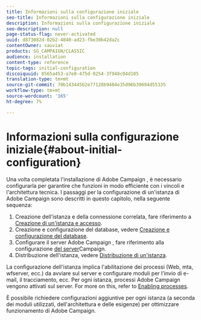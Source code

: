 ```yaml
---
title: Informazioni sulla configurazione iniziale
seo-title: Informazioni sulla configurazione iniziale
description: Informazioni sulla configurazione iniziale
seo-description: null
page-status-flag: never-activated
uuid: d873082d-02b2-4840-ad23-fbe30b42da2c
contentOwner: sauviat
products: SG_CAMPAIGN/CLASSIC
audience: installation
content-type: reference
topic-tags: initial-configuration
discoiquuid: 8565a453-a7e0-475d-9254-3f948c04d105
translation-type: tm+mt
source-git-commit: 70b143445b2e77128b9404e35d96b39694d55335
workflow-type: tm+mt
source-wordcount: '165'
ht-degree: 7%

---
```



# Informazioni sulla configurazione iniziale{#about-initial-configuration}

Una volta completata l&#39;installazione di Adobe Campaign , è necessario configurarla per garantire che funzioni in modo efficiente con i vincoli e l&#39;architettura tecnica. I passaggi per la configurazione di un&#39;istanza di Adobe Campaign  sono descritti in questo capitolo, nella seguente sequenza:

1. Creazione dell&#39;istanza e della connessione correlata, fare riferimento a [Creazione di un&#39;istanza e accesso](../../installation/using/creating-an-instance-and-logging-on.md).
1. Creazione e configurazione del database, vedere [Creazione e configurazione del database](../../installation/using/creating-and-configuring-the-database.md).
1. Configurare il server Adobe Campaign , fare riferimento alla configurazione [del server](../../installation/using/campaign-server-configuration.md)Campaign.
1. Distribuzione dell&#39;istanza, vedere [Distribuzione di un&#39;istanza](../../installation/using/deploying-an-instance.md).

La configurazione dell&#39;istanza implica l&#39;abilitazione dei processi (Web, mta, wfserver, ecc.) da avviare sul server e configurare moduli per l&#39;invio di e-mail, il tracciamento, ecc. Per ogni istanza,  processi Adobe Campaign vengono attivati sul server. For more on this, refer to [Enabling processes](../../installation/using/campaign-server-configuration.md#enabling-processes).

È possibile richiedere configurazioni aggiuntive per ogni istanza (a seconda dei moduli utilizzati, dell&#39;architettura e delle esigenze) per ottimizzare  funzionamento di Adobe Campaign.
